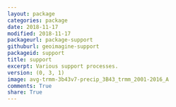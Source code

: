 ```yaml
---
layout: package
categories: package
date: 2018-11-17
modified: 2018-11-17
packageurl: package-support
githuburl: geoimagine-support
packageid: support
title: support
excerpt: Various support processes.
version: (0, 3, 1)
image: avg-trmm-3b43v7-precip_3B43_trmm_2001-2016_A
comments: True
share: True
---
```

